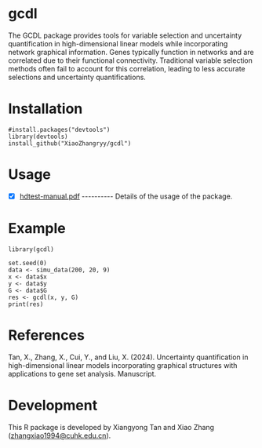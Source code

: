 # gcdl
The GCDL package provides tools for variable selection and uncertainty quantification in high-dimensional linear models while incorporating network graphical information. Genes typically function in networks and are correlated due to their functional connectivity. Traditional variable selection methods often fail to account for this correlation, leading to less accurate selections and uncertainty quantifications.

# Installation

    #install.packages("devtools")
    library(devtools)
    install_github("XiaoZhangryy/gcdl")

# Usage

   - [x] [hdtest-manual.pdf](https://github.com/XiaoZhangryy/gcdl/blob/master/inst/gcdl-manual.pdf) ---------- Details of the usage of the package.
# Example
    library(gcdl)

    set.seed(0)
    data <- simu_data(200, 20, 9)
    x <- data$x
    y <- data$y
    G <- data$G
    res <- gcdl(x, y, G)
    print(res)

# References
 Tan, X., Zhang, X., Cui, Y., and Liu, X. (2024). Uncertainty quantification in high-dimensional linear models incorporating graphical structures with applications to gene set analysis. Manuscript.

# Development
This R package is developed by Xiangyong Tan and Xiao Zhang (zhangxiao1994@cuhk.edu.cn).
